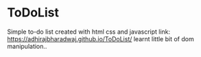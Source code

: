 # ToDoList
Simple to-do list created with html css and  javascript
  link:
https://adhirajbharadwaj.github.io/ToDoList/
learnt little bit of dom manipulation..
